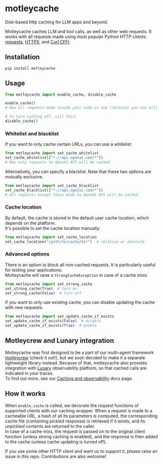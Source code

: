 # motleycache

Disk-based http caching for LLM apps and beyond.

Motleycache caches LLM and tool calls, as well as other web requests.
It works with all requests made using most popular Python HTTP clients: [requests](https://github.com/psf/requests), [HTTPX](https://github.com/projectdiscovery/httpx), and [Curl CFFI](https://github.com/yifeikong/curl_cffi).


## Installation
```pip install motleycache```

## Usage
```python
from motleycache import enable_cache, disable_cache

enable_cache()
# Now all requests made inside your code or any libraries you use will use cache if available

# To turn caching off, call this:
disable_cache()
```


### Whitelist and blacklist

If you want to only cache certain URLs, you can use a whitelist:
```python
from motleycache import set_cache_whitelist
set_cache_whitelist(["*://api.openai.com/*"])
# Now only requests to OpenAI API will be cached
```

Alternatively, you can specify a blacklist. Note that these two options are mutually exclusive.
```python
from motleycache import set_cache_blacklist
set_cache_blacklist(["*://api.openai.com/*"])
# All requests except those made to OpenAI API will be cached
```


### Cache location
By default, the cache is stored in the default user cache location, which depends on the platform.  
It's possible to set the cache location manually:
```python
from motleycache import set_cache_location
set_cache_location("/path/to/cache/dir")  # relative or absolute
```


### Advanced options
There is an option to block all non-cached requests. It is particularly useful for testing your applications.  
Motleycache will raise a `StrongCacheException` in case of a cache miss:
```python
from motleycache import set_strong_cache
set_strong_cache(True)  # turn on
set_strong_cache(False)  # turn off
```

If you want to only use existing cache, you can disable updating the cache with new requests:
```python
from motleycache import set_update_cache_if_exists
set_update_cache_if_exists(False)  # disable
set_update_cache_if_exists(True)  # enable
```


## Motleycrew and Lunary integration
Motleycache was first designed to be a part of our multi-agent framework [motleycrew](https://github.com/ShoggothAI/motleycrew) (check it out!), but we soon decided to make it a separate lightweight library instead. Because of that, motleycache also provides integration with [Lunary](https://github.com/lunary-ai/lunary) observability platform, so that cached calls are indicated in your traces.  
To find out more, see our [Caching and observability](https://motleycrew.readthedocs.io/en/latest/caching_observability.html) docs page.


## How it works
When `enable_cache` is called, we decorate the request functions of supported clients with our caching wrapper. When a request is made to a cacheable URL, a hash of all its parameters is computed, the corresponding cache file (containing pickled response) is retrieved if it exists, and its unpickled contents are returned to the caller.  
In case of a cache miss, the request is passed on to the original client function (unless strong caching is enabled), and the response is then added to the cache (unless cache updating is turned off).

If you use some other HTTP client and want us to support it, please raise an issue in this repo. Contributions are also welcome!
